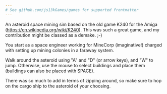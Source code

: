 ```yaml
---
# See github.com/js13kGames/games for supported frontmatter
---
```

An asteroid space mining sim based on the old game K240 for the Amiga (https://en.wikipedia.org/wiki/K240).  This was such a great game, and my contribution might be classed as a demake. ;-)

You start as a space engineer working for MineCorp (imaginative!) charged with setting up mining colonies in a faraway system.

Walk around the asteroid using "A" and "D" (or arrow keys), and "W" to jump.  Otherwise, use the mouse to select buildings and place them (buildings can also be placed with SPACE).

There was so much to add in terms of zipping around, so make sure to hop on the cargo ship to the asteroid of your choosing.
